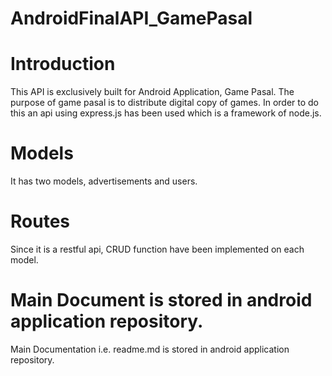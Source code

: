 # AndroidFinalAPI_GamePasal

# Introduction

This API is exclusively built for Android Application, Game Pasal. The purpose of game pasal is to distribute digital copy of games. In order to do this an api using express.js has been used which is a framework of node.js.

# Models

It has two models, advertisements and users.

# Routes

Since it is a restful api, CRUD function have been implemented on each model.

# Main Document is stored in android application repository.

Main Documentation i.e. readme.md is stored in android application repository.
